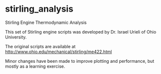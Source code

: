 stirling_analysis
=================

Stirling Engine Thermodynamic Analysis

This set of Stirling engine scripts was developed by Dr. Israel Urieli
of Ohio University.

The original scripts are available at
http://www.ohio.edu/mechanical/stirling/me422.html

Minor changes have been made to improve plotting and performance, but
mostly as a learning exercise.
